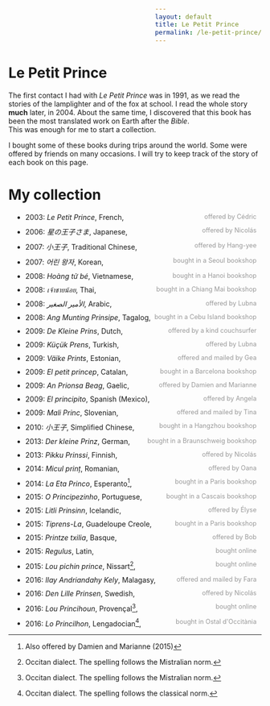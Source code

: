 ```yaml
---
layout: default
title: Le Petit Prince
permalink: /le-petit-prince/
---
```


<style type="text/css">
code {
  font-family: inherit;
  color: #999;
  font-size: 90%;
  float: right
}
li {
  margin: 10px;
}
</style>

# Le Petit Prince

The first contact I had with _Le Petit Prince_ was in 1991, as we read the stories of the lamplighter and of the fox at school. I read the whole story **much** later, in 2004. About the same time, I discovered that this book has been the most translated work on Earth after the _Bible_.  
This was enough for me to start a collection.

I bought some of these books during trips around the world. Some were offered by friends on many occasions. I will try to keep track of the story of each book on this page.

# My collection

- 2003: _Le Petit Prince_, French, `offered by Cédric`
- 2006: _星の王子さま_, Japanese, `offered by Nicolás`
- 2007: _小王子_, Traditional Chinese, `offered by Hang-yee`
- 2007: _어린 왕자_, Korean, `bought in a Seoul bookshop`
- 2008: _Hoàng tử bé_, Vietnamese, `bought in a Hanoi bookshop`
- 2008: _เจ้าชายน้อย_, Thai, `bought in a Chiang Mai bookshop`
- 2008: _الأمير الصغير_, Arabic, `offered by Lubna`
- 2008: _Ang Munting Prinsipe_, Tagalog, `bought in a Cebu Island bookshop`
- 2009: _De Kleine Prins_, Dutch, `offered by a kind couchsurfer`
- 2009: _Küçük Prens_, Turkish, `offered by Lubna`
- 2009: _Väike Prints_, Estonian, `offered and mailed by Gea`
- 2009: _El petit princep_, Catalan, `bought in a Barcelona bookshop`
- 2009: _An Prionsa Beag_, Gaelic, `offered by Damien and Marianne`
- 2009: _El principito_, Spanish (Mexico), `offered by Angela`
- 2009: _Mali Princ_, Slovenian, `offered and mailed by Tina`
- 2010: _小王子_, Simplified Chinese, `bought in a Hangzhou bookshop`
- 2013: _Der kleine Prinz_, German, `bought in a Braunschweig bookshop`
- 2013: _Pikku Prinssi_, Finnish, `offered by Nicolás`
- 2014: _Micul prinț_, Romanian, `offered by Oana`
- 2014: _La Eta Princo_, Esperanto[^1], `bought in a Paris bookshop`
- 2015: _O Principezinho_, Portuguese, `bought in a Cascais bookshop`
- 2015: _Litli Prinsinn_, Icelandic, `offered by Élyse`
- 2015: _Tiprens-La_, Guadeloupe Creole, `bought in a Paris bookshop`
- 2015: _Printze txilia_, Basque, `offered by Bob`
- 2015: _Regulus_, Latin, `bought online`
- 2015: _Lou pichin prince_, Nissart[^2], `bought online`
- 2016: _Ilay Andriandahy Kely_, Malagasy, `offered and mailed by Fara`
- 2016: _Den Lille Prinsen_, Swedish, `offered by Nicolás`
- 2016: _Lou Princihoun_, Provençal[^2], `bought online`
- 2016: _Lo Princilhon_, Lengadocian[^3], `bought in Ostal d'Occitània`

[^1]: Also offered by Damien and Marianne (2015)
[^2]: Occitan dialect. The spelling follows the Mistralian norm.
[^3]: Occitan dialect. The spelling follows the classical norm.
